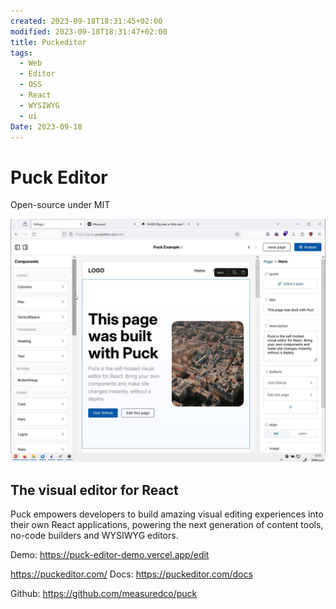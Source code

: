 ```yaml
---
created: 2023-09-18T18:31:45+02:00
modified: 2023-09-18T18:31:47+02:00
title: Puckeditor
tags:
  - Web
  - Editor
  - OSS
  - React
  - WYSIWYG
  - ui
Date: 2023-09-18
---
```


# Puck Editor

Open-source under MIT

![](../_asset/2023-09-18-18-31-45_Puckeditor_image_1.jpg)
## The visual editor for React

Puck empowers developers to build amazing visual editing experiences into their own React applications, powering the next generation of content tools, no-code builders and WYSIWYG editors.


Demo: <https://puck-editor-demo.vercel.app/edit>

<https://puckeditor.com/>
Docs: <https://puckeditor.com/docs>

Github: <https://github.com/measuredco/puck>
